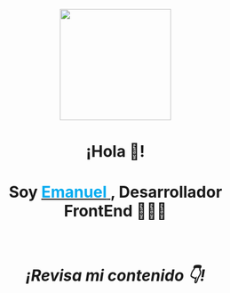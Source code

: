 <p align="center" width="350">
   <img align="center" width="200" src="https://i.ibb.co/1LG0MR7/logo-Foto2023.png" />
   <h1 align="center"> ¡Hola 👋! </h1>
   <h1 align="center"> Soy 
      <a href="https://emanuelescudero.ar" target='_blank' rel='noopener noreferrer'>
         <strong><span style="color:rgb(0, 171, 240)">Emanuel</span><strong>
      </a>, Desarrollador FrontEnd 👨🏻‍💻
   <h1>
</p>

<h5 align="center">¡Revisa mi contenido 👇!</h5>

<!--
**escuderoemanuel/escuderoemanuel** is a ✨ _special_ ✨ repository because its `README.md` (this file) appears on your GitHub profile.

Here are some ideas to get you started:

- 🔭 I’m currently working on ...
- 🌱 I’m currently learning ...
- 👯 I’m looking to collaborate on ...
- 🤔 I’m looking for help with ...
- 💬 Ask me about ...
- 📫 How to reach me: ...
- 😄 Pronouns: ...
- ⚡ Fun fact: ...
-->
